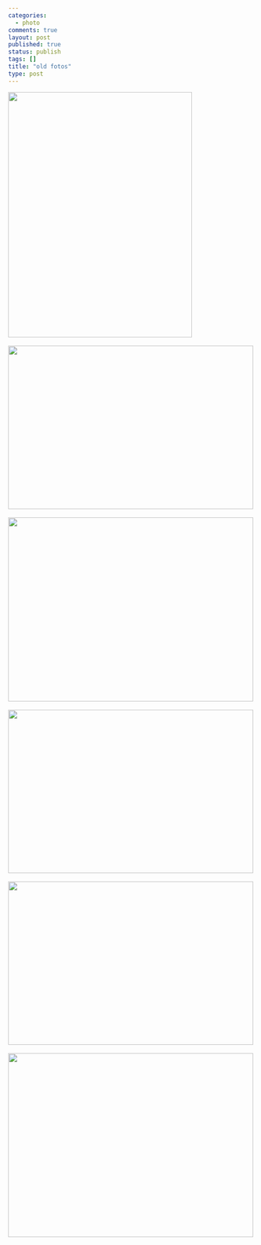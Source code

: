 ```yaml
--- 
categories: 
  - photo
comments: true
layout: post
published: true
status: publish
tags: []
title: "old fotos"
type: post
---
```

<div id="msgcns!3725CC0EE38B1F6!948" class="bvMsg"><div style="width:377px;">
<img src="http://static.flickr.com/33/103350946_8ffea1ba2f.jpg?v=0" alt="" height="500" width="375"><br><br><div style="width:502px;">
<img src="http://static.flickr.com/33/103350955_bd0bafd4c5.jpg?v=0" alt="" height="333" width="500"><br><br><div style="width:502px;">
<img src="http://static.flickr.com/28/103350968_03c966ac84.jpg?v=0" alt="" height="375" width="500"><br><br><div style="width:502px;">
<img src="http://static.flickr.com/32/103350977_edf3d33851.jpg?v=0" alt="" height="333" width="500"><br><br><div style="width:502px;">
<img src="http://static.flickr.com/24/103350994_883d5ee1ec.jpg?v=0" alt="" height="333" width="500"><br><br><div style="width:502px;"><img src="http://static.flickr.com/27/103351003_530756748b.jpg?v=0" alt="" height="375" width="500"></div>
<br><br><br>
</div>
<br>
</div>
<br>
</div>
<br>
</div>
<br>
</div></div>
